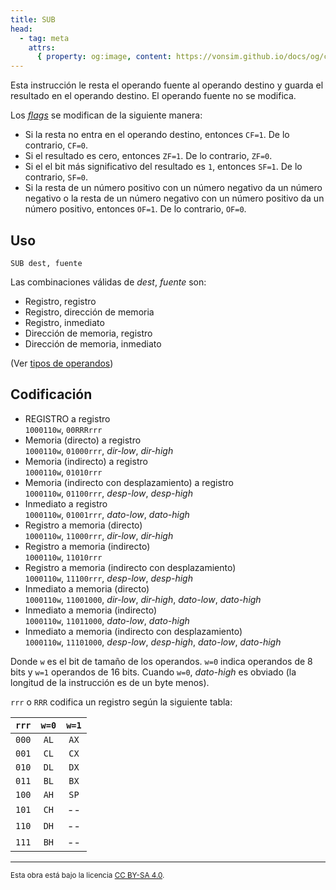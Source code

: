 ```yaml
---
title: SUB
head:
  - tag: meta
    attrs:
      { property: og:image, content: https://vonsim.github.io/docs/og/cpu/instructions/sub.png }
---
```


Esta instrucción le resta el operando fuente al operando destino y guarda el resultado en el operando destino. El operando fuente no se modifica.

Los [_flags_](/docs/cpu/#flags) se modifican de la siguiente manera:

- Si la resta no entra en el operando destino, entonces `CF=1`. De lo contrario, `CF=0`.
- Si el resultado es cero, entonces `ZF=1`. De lo contrario, `ZF=0`.
- Si el el bit más significativo del resultado es `1`, entonces `SF=1`. De lo contrario, `SF=0`.
- Si la resta de un número positivo con un número negativo da un número negativo o la resta de un número negativo con un número positivo da un número positivo, entonces `OF=1`. De lo contrario, `OF=0`.

## Uso

```vonsim
SUB dest, fuente
```

Las combinaciones válidas de _dest_, _fuente_ son:

- Registro, registro
- Registro, dirección de memoria
- Registro, inmediato
- Dirección de memoria, registro
- Dirección de memoria, inmediato

(Ver [tipos de operandos](/docs/cpu/assembly/#operandos))

## Codificación

- REGISTRO a registro  
  `1000110w`, `00RRRrrr`
- Memoria (directo) a registro  
  `1000110w`, `01000rrr`, _dir-low_, _dir-high_
- Memoria (indirecto) a registro  
  `1000110w`, `01010rrr`
- Memoria (indirecto con desplazamiento) a registro  
  `1000110w`, `01100rrr`, _desp-low_, _desp-high_
- Inmediato a registro  
  `1000110w`, `01001rrr`, _dato-low_, _dato-high_
- Registro a memoria (directo)  
  `1000110w`, `11000rrr`, _dir-low_, _dir-high_
- Registro a memoria (indirecto)  
  `1000110w`, `11010rrr`
- Registro a memoria (indirecto con desplazamiento)  
  `1000110w`, `11100rrr`, _desp-low_, _desp-high_
- Inmediato a memoria (directo)  
  `1000110w`, `11001000`, _dir-low_, _dir-high_, _dato-low_, _dato-high_
- Inmediato a memoria (indirecto)  
  `1000110w`, `11011000`, _dato-low_, _dato-high_
- Inmediato a memoria (indirecto con desplazamiento)  
  `1000110w`, `11101000`, _desp-low_, _desp-high_, _dato-low_, _dato-high_

Donde `w` es el bit de tamaño de los operandos. `w=0` indica operandos de 8 bits y `w=1` operandos de 16 bits. Cuando `w=0`, _dato-high_ es obviado (la longitud de la instrucción es de un byte menos).

`rrr` o `RRR` codifica un registro según la siguiente tabla:

| `rrr` | `w=0` | `w=1` |
| :---: | :---: | :---: |
| `000` | `AL`  | `AX`  |
| `001` | `CL`  | `CX`  |
| `010` | `DL`  | `DX`  |
| `011` | `BL`  | `BX`  |
| `100` | `AH`  | `SP`  |
| `101` | `CH`  |  --   |
| `110` | `DH`  |  --   |
| `111` | `BH`  |  --   |

---

<small>Esta obra está bajo la licencia <a target="_blank" rel="license noopener noreferrer" href="http://creativecommons.org/licenses/by-sa/4.0/">CC BY-SA 4.0</a>.</small>
